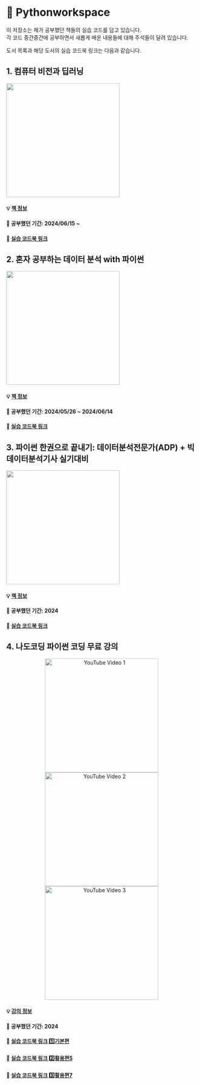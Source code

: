 # 📗 Pythonworkspace

이 저장소는 제가 공부했던 책들의 실습 코드를 담고 있습니다.    
각 코드 중간중간에 공부하면서 새롭게 배운 내용들에 대해 주석들이 달려 있습니다.

도서 목록과 해당 도서의 실습 코드북 링크는 다음과 같습니다.

## 1. 컴퓨터 비전과 딥러닝
<img src="https://contents.kyobobook.co.kr/sih/fit-in/458x0/pdt/9791156645481.jpg" height="300">   

#### 💡 [책 정보](https://product.kyobobook.co.kr/detail/S000200616653)
#### 📖 공부했던 기간: 2024/06/15 ~
#### 🔗 [실습 코드북 링크](CV_DL)


## 2. 혼자 공부하는 데이터 분석 with 파이썬
<img src="https://contents.kyobobook.co.kr/sih/fit-in/458x0/pdt/9791169210287.jpg" height="300">   

#### 💡 [책 정보](https://product.kyobobook.co.kr/detail/S000200467471)
#### 📖 공부했던 기간: 2024/05/26 ~ 2024/06/14
#### 🔗 [실습 코드북 링크](Hongong/DA)


## 3. 파이썬 한권으로 끝내기: 데이터분석전문가(ADP) + 빅데이터분석기사 실기대비
<img src="https://contents.kyobobook.co.kr/sih/fit-in/458x0/pdt/9791138349185.jpg" height="300">   

#### 💡 [책 정보](https://product.kyobobook.co.kr/detail/S000201478040)
#### 📖 공부했던 기간: 2024
#### 🔗 [실습 코드북 링크](ADP_practice)


## 4. 나도코딩 파이썬 코딩 무료 강의
<p align="center">
  <img src="https://img.youtube.com/vi/kWiCuklohdY/hqdefault.jpg" alt="YouTube Video 1" width="300" />
  <img src="http://img.youtube.com/vi/PjhlUzp_cU0/hqdefault.jpg" alt="YouTube Video 2" width="300" /> 
  <img src="http://img.youtube.com/vi/TNcfJHajqJY/hqdefault.jpg" alt="YouTube Video 3" width="300" />
</p>

#### 💡 [강의 정보](https://www.youtube.com/watch?v=kWiCuklohdY&list=PLMsa_0kAjjrd8hYYCwbAuDsXZmHpqHvlV&index=1)
#### 📖 공부했던 기간: 2024
#### 🔗 [실습 코드북 링크 1️⃣기본편](Nado_Coding/0_Basic)
#### 🔗 [실습 코드북 링크 2️⃣활용편5](Nado_Coding/5_Advanced)
#### 🔗 [실습 코드북 링크 3️⃣활용편7](Nado_Coding/7_Advanced)
